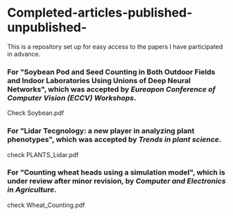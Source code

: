 # Completed-articles-published-unpublished-
This is a repository set up for easy access to the papers I have participated in advance.

### For "Soybean Pod and Seed Counting in Both Outdoor Fields and Indoor Laboratories Using Unions of Deep Neural Networks", which was accepted by *Eureapon Conference of Computer Vision (ECCV) Workshops*.
Check Soybean.pdf


### For "Lidar Tecgnology: a new player in analyzing plant phenotypes", which was accepted by *Trends in plant science*.
check PLANTS_Lidar.pdf

### For "Counting wheat heads using a simulation model", which is under review after minor revision, by *Computer and Electronics in Agriculture*.
check Wheat_Counting.pdf
